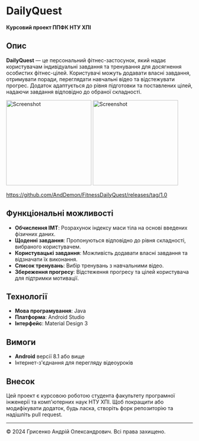 # DailyQuest

**Курсовий проект ППФК НТУ ХПІ**

## Опис

**DailyQuest** — це персональний фітнес-застосунок, який надає користувачам індивідуальні завдання та тренування для досягнення особистих фітнес-цілей. Користувачі можуть додавати власні завдання, отримувати поради, переглядати навчальні відео та відстежувати прогрес. Додаток адаптується до рівня підготовки та поставлених цілей, надаючи завдання відповідно до обраної складності.

<img src="https://github.com/user-attachments/assets/d72ac9b9-74a6-4516-9c6c-a5109c6564ea" alt="Screenshot" width="230"/>
<img src="https://github.com/user-attachments/assets/69c40355-3556-4297-9bd3-d902ce627cb7" alt="Screenshot" width="230"/>


https://github.com/AndDemon/FitnessDailyQuest/releases/tag/1.0

## Функціональні можливості

- **Обчислення ІМТ**: Розрахунок індексу маси тіла на основі введених фізичних даних.
- **Щоденні завдання**: Пропонуються відповідно до рівня складності, вибраного користувачем.
- **Користувацькі завдання**: Можливість додавати власні завдання та відзначати їх виконання.
- **Список тренувань**: Вибір тренувань з навчальними відео.
- **Збереження прогресу**: Відстеження прогресу та цілей користувача для підтримки мотивації.

## Технології

- **Мова програмування**: Java
- **Платформа**: Android Studio
- **Інтерфейс**: Material Design 3


## Вимоги

- **Android** версії 8.1 або вище
- Інтернет-з'єднання для перегляду відеоуроків

## Внесок

Цей проект є курсовою роботою студента факультету програмної інженерії та комп'ютерних наук НТУ ХПІ. Щоб покращити або модифікувати додаток, будь ласка, створіть форк репозиторію та надішліть pull request.


---

© 2024 Грисенко Андрій Олександрович. Всі права захищено.
